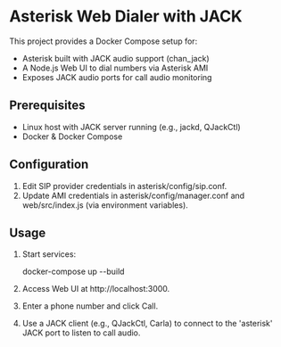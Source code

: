 # Asterisk Web Dialer with JACK

This project provides a Docker Compose setup for:

- Asterisk built with JACK audio support (chan_jack)
- A Node.js Web UI to dial numbers via Asterisk AMI
- Exposes JACK audio ports for call audio monitoring

## Prerequisites

- Linux host with JACK server running (e.g., jackd, QJackCtl)
- Docker & Docker Compose

## Configuration

1. Edit SIP provider credentials in asterisk/config/sip.conf.
2. Update AMI credentials in asterisk/config/manager.conf and web/src/index.js (via environment variables).

## Usage

1. Start services:

   docker-compose up --build

2. Access Web UI at http://localhost:3000.
3. Enter a phone number and click Call.
4. Use a JACK client (e.g., QJackCtl, Carla) to connect to the 'asterisk' JACK port to listen to call audio.

